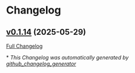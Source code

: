 # Changelog

## [v0.1.14](https://github.com/6C656C65/pythonrunner/tree/v0.1.14) (2025-05-29)

[Full Changelog](https://github.com/6C656C65/pythonrunner/compare/f287e8044c0160b0eb75acd430bdc8044cc9bca2...v0.1.14)



\* *This Changelog was automatically generated by [github_changelog_generator](https://github.com/github-changelog-generator/github-changelog-generator)*
